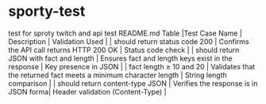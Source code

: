 # sporty-test
test for sproty twitch and api test
README.md Table
|Test Case Name  | Description | Validation Used | 
| should return status code 200 | Confirms the API call returns HTTP 200 OK | Status code check | 
| should return JSON with fact and length | Ensures fact and length keys exist in the response | Key presence in JSON | 
| fact length ≥ 10 and 20 | Validates that the returned fact meets a minimum character length | String length comparison | 
| should return content-type JSON |  Verifies the response is in JSON forma| Header validation (Content-Type) | 





